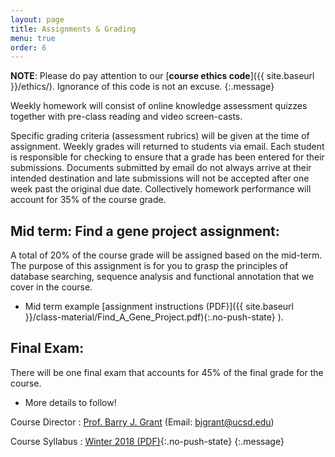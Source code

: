 ```yaml
---
layout: page
title: Assignments & Grading
menu: true
order: 6
---
```


**NOTE**: Please do pay attention to our [**course ethics code**]({{ site.baseurl }}/ethics/). Ignorance of this code is not an excuse.
{:.message}

Weekly homework will consist of online knowledge assessment quizzes together with pre-class reading and video screen-casts. 

Specific grading criteria (assessment rubrics) will be given at the time of assignment. Weekly grades will returned to students via email. Each student is responsible for checking to ensure that a grade has been entered for their submissions. Documents submitted by email do not always arrive at their intended destination and late submissions will not be accepted after one week past the original due date. Collectively homework performance will account for 35% of the course grade.


## Mid term: Find a gene project assignment:  
A total of 20% of the course grade will be assigned based on the mid-term. The purpose of this assignment is for you to grasp the principles of database searching, sequence analysis and functional annotation that we cover in the course.
- Mid term example [assignment instructions (PDF)]({{ site.baseurl }}/class-material/Find_A_Gene_Project.pdf){:.no-push-state} ).


## Final Exam:  
There will be one final exam that accounts for 45% of the final grade for the course. 
- More details to follow!  

Course Director
: [Prof. Barry J. Grant](http://thegrantlab.org/) (Email: [bjgrant@ucsd.edu](mailto:bjgrant@ucsd.edu))

Course Syllabus
: [Winter 2018 (PDF)](https://bioboot.github.io/bggn213_f17/class-material/BIMM143_W18_syllabus.pdf){:.no-push-state}
{:.message}

 

